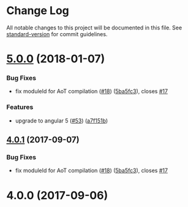 # Change Log

All notable changes to this project will be documented in this file. See [standard-version](https://github.com/conventional-changelog/standard-version) for commit guidelines.

<a name="5.0.0"></a>
# [5.0.0](https://github.com/fulls1z3/ngx-translate/compare/v4.0.0...v5.0.0) (2018-01-07)


### Bug Fixes

* fix moduleId for AoT compilation ([#18](https://github.com/fulls1z3/ngx-translate/issues/18)) ([5ba5fc3](https://github.com/fulls1z3/ngx-translate/commit/5ba5fc3)), closes [#17](https://github.com/fulls1z3/ngx-translate/issues/17)


### Features

* upgrade to angular 5 ([#53](https://github.com/fulls1z3/ngx-translate/issues/53)) ([a7f151b](https://github.com/fulls1z3/ngx-translate/commit/a7f151b))



<a name="4.0.1"></a>
## [4.0.1](https://github.com/fulls1z3/ngx-translate/compare/v4.0.0...v4.0.1) (2017-09-07)


### Bug Fixes

* fix moduleId for AoT compilation ([#18](https://github.com/fulls1z3/ngx-translate/issues/18)) ([5ba5fc3](https://github.com/fulls1z3/ngx-translate/commit/5ba5fc3)), closes [#17](https://github.com/fulls1z3/ngx-translate/issues/17)



<a name="4.0.0"></a>
# 4.0.0 (2017-09-06)
